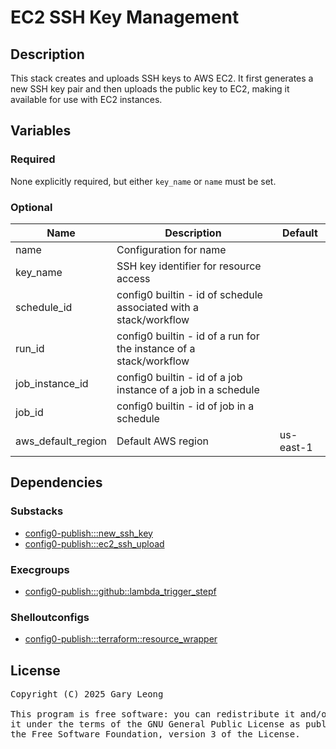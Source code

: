 # EC2 SSH Key Management

## Description

This stack creates and uploads SSH keys to AWS EC2. It first generates a new SSH key pair and then uploads the public key to EC2, making it available for use with EC2 instances.

## Variables

### Required

None explicitly required, but either `key_name` or `name` must be set.

### Optional

| Name | Description | Default |
|------|-------------|---------|
| name | Configuration for name | &nbsp; |
| key_name | SSH key identifier for resource access | &nbsp; |
| schedule_id | config0 builtin - id of schedule associated with a stack/workflow | &nbsp; |
| run_id | config0 builtin - id of a run for the instance of a stack/workflow | &nbsp; |
| job_instance_id | config0 builtin - id of a job instance of a job in a schedule | &nbsp; |
| job_id | config0 builtin - id of job in a schedule | &nbsp; |
| aws_default_region | Default AWS region | us-east-1 |

## Dependencies

### Substacks

- [config0-publish:::new_ssh_key](http://config0.http.redirects.s3-website-us-east-1.amazonaws.com/assets/stacks/config0-publish/new_ssh_key/default)
- [config0-publish:::ec2_ssh_upload](http://config0.http.redirects.s3-website-us-east-1.amazonaws.com/assets/stacks/config0-publish/ec2_ssh_upload/default)

### Execgroups

- [config0-publish:::github::lambda_trigger_stepf](http://config0.http.redirects.s3-website-us-east-1.amazonaws.com/assets/exec/groups/config0-publish/github/lambda_trigger_stepf/default)

### Shelloutconfigs

- [config0-publish:::terraform::resource_wrapper](http://config0.http.redirects.s3-website-us-east-1.amazonaws.com/assets/shelloutconfigs/config0-publish/terraform/resource_wrapper/default)

## License
<pre>
Copyright (C) 2025 Gary Leong <gary@config0.com>

This program is free software: you can redistribute it and/or modify
it under the terms of the GNU General Public License as published by
the Free Software Foundation, version 3 of the License.
</pre>